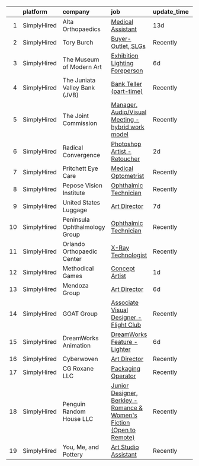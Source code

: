 

|    | platform    | company                       | job                                                                                                                                                                          | update_time   | location           |
|---:|:------------|:------------------------------|:-----------------------------------------------------------------------------------------------------------------------------------------------------------------------------|:--------------|:-------------------|
|  1 | SimplyHired | Alta Orthopaedics             | [Medical Assistant](https://www.simplyhired.com/job/EtXcvXGOZwbi6ZLJYjEH0GhYwSqB_dgAYmpLaued152DQabEXqcBTA?q=visual+art)                                                     | 13d           | Santa Barbara, CA  |
|  2 | SimplyHired | Tory Burch                    | [Buyer-Outlet, SLGs](https://www.simplyhired.com/job/L-oT-ZUgYsUoC_iZeasTBo9bADpmJ_D_2j229KwjD1UvsR-VLu4-fQ?q=visual+art)                                                    | Recently      | New York, NY       |
|  3 | SimplyHired | The Museum of Modern Art      | [Exhibition Lighting Foreperson](https://www.simplyhired.com/job/aZL2D-mhvUejdGB0WoueYig11U05QQhmP4X2uUjmGW2wNeDchwMWrA?q=visual+art)                                        | 6d            | New York, NY       |
|  4 | SimplyHired | The Juniata Valley Bank (JVB) | [Bank Teller (part-time)](https://www.simplyhired.com/job/C093sfX94RwKqmXca4nw8fyJp6923xl6RjX2dqyPTNinv2WmgSmt5A?q=visual+art)                                               | Recently      | Mifflintown, PA    |
|  5 | SimplyHired | The Joint Commission          | [Manager, Audio/Visual Meeting - hybrid work model](https://www.simplyhired.com/job/UlTcBkj26wagTwLLlRh_l9ldF8UWawlQvF5ipRn2u7zxFgsGPRN30Q?q=visual+art)                     | Recently      | Oak Brook, IL      |
|  6 | SimplyHired | Radical Convergence           | [Photoshop Artist - Retoucher](https://www.simplyhired.com/job/pyKDrH4uTqWHLu-HVFwLJT05jgQz0xQyn-s5osm1jtHVRl06NUke5g?q=visual+art)                                          | 2d            | Herndon, VA        |
|  7 | SimplyHired | Pritchett Eye Care            | [Medical Optometrist](https://www.simplyhired.com/job/qkLF0fGZ-vF2CQqxD04EvPrqYsEPD0ELBNytrnGpnNwpchet5dBblg?q=visual+art)                                                   | Recently      | Reno, NV           |
|  8 | SimplyHired | Pepose Vision Institute       | [Ophthalmic Technician](https://www.simplyhired.com/job/bOnXFle8b5iIn3ywSLgQZiepyLNrdX1KKS1_PDBy2Twaxqfgtkgp-A?q=visual+art)                                                 | Recently      | Chesterfield, MO   |
|  9 | SimplyHired | United States Luggage         | [Art Director](https://www.simplyhired.com/job/lhJMQ1VuKYjSa7cdy06YXpB4USyx4F6goHJXMqA9IOg1RO5fM-YwLg?q=visual+art)                                                          | 7d            | Hauppauge, NY      |
| 10 | SimplyHired | Peninsula Ophthalmology Group | [Ophthalmic Technician](https://www.simplyhired.com/job/h5pjfladxC6AL4_Cf-0DD6r6CCarjwulhiGW2zJVbwQawjKPlDHmRA?q=visual+art)                                                 | Recently      | Burlingame, CA     |
| 11 | SimplyHired | Orlando Orthopaedic Center    | [X-Ray Technologist](https://www.simplyhired.com/job/uErWK65wSe-KFYavWEIHO-JRaqPVuNsNyTW0wMTYHi81mIi3jrhCKQ?q=visual+art)                                                    | Recently      | Casselberry, FL    |
| 12 | SimplyHired | Methodical Games              | [Concept Artist](https://www.simplyhired.com/job/P4FbrVPnSydbXF7dJvN0k_R3-jTJw-BPkmK4HGQHurCmsND3gtBcyA?q=visual+art)                                                        | 1d            | North Carolina     |
| 13 | SimplyHired | Mendoza Group                 | [Art Director](https://www.simplyhired.com/job/6QjrsTrzokFUgNqQNdNJZgChk0uYJT0OTXIPW6Ug4OI2FKVUtgKYXQ?q=visual+art)                                                          | 6d            | Remote             |
| 14 | SimplyHired | GOAT Group                    | [Associate Visual Designer - Flight Club](https://www.simplyhired.com/job/aX14Oreh6QyzznMZcRHybRIBBQ_AWACrp245RYnvJumFcNacB4VF5w?q=visual+art)                               | Recently      | Los Angeles, CA    |
| 15 | SimplyHired | DreamWorks Animation          | [DreamWorks Feature - Lighter](https://www.simplyhired.com/job/lp5p-ElskISv4cSkmTBqBu8tWb2ROfGFgX3ACQ6MvUsZQNV2oMxtqA?q=visual+art)                                          | 6d            | Glendale, CA       |
| 16 | SimplyHired | Cyberwoven                    | [Art Director](https://www.simplyhired.com/job/dMV0uo0uU67DzpofbcuaJq-M11kzfjXFd93Kxf5scsRIAa74OITYgA?q=visual+art)                                                          | Recently      | Columbia, SC       |
| 17 | SimplyHired | CG Roxane LLC                 | [Packaging Operator](https://www.simplyhired.com/job/qYC_H8ucjUBDx2U5XqEy9uFVGB6XQvQ4uweb72XrMbOR5D8gzzB7Kw?q=visual+art)                                                    | Recently      | Moultonborough, NH |
| 18 | SimplyHired | Penguin Random House LLC      | [Junior Designer, Berkley - Romance & Women's Fiction (Open to Remote)](https://www.simplyhired.com/job/e-M6bIy7hNG8D7RCDzvErkVXiLlxogT7sQmaaI_0ULuMb6nELsGghw?q=visual+art) | Recently      | New York, NY       |
| 19 | SimplyHired | You, Me, and Pottery          | [Art Studio Assistant](https://www.simplyhired.com/job/2ZHTlxTkosYcfTaAx0w-CbYwuomDUrmec30Pez08oTIvXnAhKVl_qA?q=visual+art)                                                  | Recently      | Pikeville, KY      |